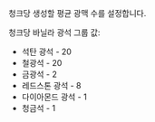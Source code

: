 청크당 생성할 평균 광맥 수를 설정합니다.

청크당 바닐라 광석 그룹 값:

* 석탄 광석 - 20
* 철광석 - 20
* 금광석 - 2
* 레드스톤 광석 - 8
* 다이아몬드 광석 - 1
* 청금석 - 1